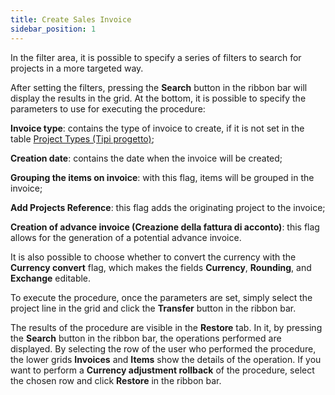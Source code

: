 ```yaml
---
title: Create Sales Invoice
sidebar_position: 1
---
```


In the filter area, it is possible to specify a series of filters to search for projects in a more targeted way.

After setting the filters, pressing the **Search** button in the ribbon bar will display the results in the grid. 
At the bottom, it is possible to specify the parameters to use for executing the procedure:

**Invoice type**: contains the type of invoice to create, if it is not set in the table [Project Types (Tipi progetto)](/docs/configurations/tables/project-management/project-type/);

**Creation date**: contains the date when the invoice will be created;

**Grouping the items on invoice**: with this flag, items will be grouped in the invoice;

**Add Projects Reference**: this flag adds the originating project to the invoice;

**Creation of advance invoice (Creazione della fattura di acconto)**: this flag allows for the generation of a potential advance invoice.

It is also possible to choose whether to convert the currency with the **Currency convert** flag, which makes the fields **Currency**, **Rounding**, and **Exchange** editable.

To execute the procedure, once the parameters are set, simply select the project line in the grid and click the **Transfer** button in the ribbon bar.

The results of the procedure are visible in the **Restore** tab. In it, by pressing the **Search** button in the ribbon bar, the operations performed are displayed. By selecting the row of the user who performed the procedure, the lower grids **Invoices** and **Items** show the details of the operation.
If you want to perform a **Currency adjustment rollback** of the procedure, select the chosen row and click **Restore** in the ribbon bar.